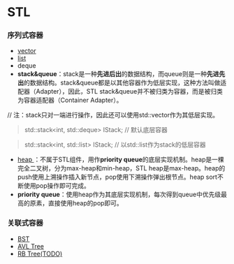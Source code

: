 # STL

### 序列式容器
 - [vector](vector.md)
 - [list](list.md)
 - deque
 - **stack&queue**：stack是一种**先进后出**的数据结构，而queue则是一种**先进先出**的数据结构。stack&queue都是以其他容器作为低层实现，这种方法叫做适配器（Adapter），因此，STL stack&queue并不被归类为容器，而是被归类为容器适配器（Container Adapter）。

 // 注：stack只对一端进行操作，因此还可以使用std::vector<int>作为其低层实现。
 > std::stack<int, std::deque<int>> IStack; // 默认底层容器
 
 > std::stack<int, std::list<int>>  IStack;	// 以std::list<int>作为stack的低层容器

 - [heap ](heap.md)：不属于STL组件，用作**priority queue**的底层实现机制。heap是一棵完全二叉树，分为max-heap和min-heap，STL heap是max-heap。heap的push使用上溯操作插入新节点，pop使用下溯操作弹出根节点。heap sort不断使用pop操作即可完成。
 - **priority queue**：使用heap作为其底层实现机制，每次得到queue中优先级最高的原素，直接使用heap的pop即可。
 
### 关联式容器
 - [BST](BST.md)
 - [AVL Tree](BST_AVL_TREE.md)
 - [RB Tree(TODO)](BST_RB_TREE.md)

